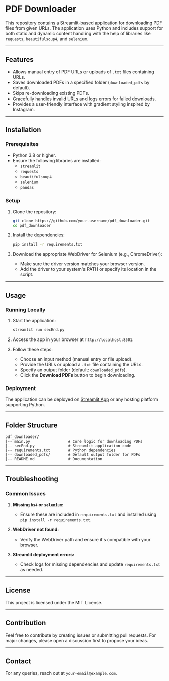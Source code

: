 # PDF Downloader

This repository contains a Streamlit-based application for downloading PDF files from given URLs. The application uses Python and includes support for both static and dynamic content handling with the help of libraries like `requests`, `beautifulsoup4`, and `selenium`.

---

## Features

- Allows manual entry of PDF URLs or uploads of `.txt` files containing URLs.
- Saves downloaded PDFs in a specified folder (`downloaded_pdfs` by default).
- Skips re-downloading existing PDFs.
- Gracefully handles invalid URLs and logs errors for failed downloads.
- Provides a user-friendly interface with gradient styling inspired by Instagram.

---

## Installation

### Prerequisites
- Python 3.8 or higher.
- Ensure the following libraries are installed:
  - `streamlit`
  - `requests`
  - `beautifulsoup4`
  - `selenium`
  - `pandas`

### Setup
1. Clone the repository:
   ```bash
   git clone https://github.com/your-username/pdf_downloader.git
   cd pdf_downloader
   ```

2. Install the dependencies:
   ```bash
   pip install -r requirements.txt
   ```

3. Download the appropriate WebDriver for Selenium (e.g., ChromeDriver):
   - Make sure the driver version matches your browser version.
   - Add the driver to your system's PATH or specify its location in the script.

---

## Usage

### Running Locally
1. Start the application:
   ```bash
   streamlit run secEnd.py
   ```

2. Access the app in your browser at `http://localhost:8501`.

3. Follow these steps:
   - Choose an input method (manual entry or file upload).
   - Provide the URLs or upload a `.txt` file containing the URLs.
   - Specify an output folder (default: `downloaded_pdfs`).
   - Click the **Download PDFs** button to begin downloading.

### Deployment
The application can be deployed on [Streamlit App](https://pdfdownloader-jqecyscdpfvm5jt7h5vyfh.streamlit.app/) or any hosting platform supporting Python.

---

## Folder Structure
```
pdf_downloader/
|-- main.py                 # Core logic for downloading PDFs
|-- secEnd.py               # Streamlit application code
|-- requirements.txt        # Python dependencies
|-- downloaded_pdfs/        # Default output folder for PDFs
|-- README.md               # Documentation
```

---

## Troubleshooting

### Common Issues
1. **Missing `bs4` or `selenium`:**
   - Ensure these are included in `requirements.txt` and installed using `pip install -r requirements.txt`.

2. **WebDriver not found:**
   - Verify the WebDriver path and ensure it's compatible with your browser.

3. **Streamlit deployment errors:**
   - Check logs for missing dependencies and update `requirements.txt` as needed.

---

## License
This project is licensed under the MIT License.

---

## Contribution
Feel free to contribute by creating issues or submitting pull requests. For major changes, please open a discussion first to propose your ideas.

---

## Contact
For any queries, reach out at `your-email@example.com`.
